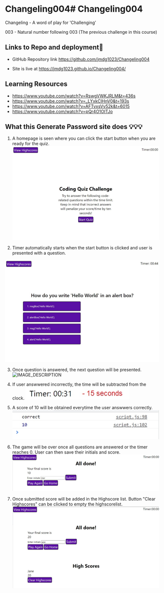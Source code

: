 # Changeling004# Changeling004

Changeling - A word of play for 'Challenging'

003 - Natural number following 003 (The previous challenge in this course) 

 ##  Links to Repo and deployment📌

* GitHub Repository link https://github.com/jmdg1023/Changeling004

* Site is live at https://jmdg1023.github.io/Changeling004/

## Learning Resources
* https://www.youtube.com/watch?v=RswgVWKJRLM&t=436s
* https://www.youtube.com/watch?v=_LYxkClHnV0&t=193s
* https://www.youtube.com/watch?v=AFTvxsVv52k&t=6015
* https://www.youtube.com/watch?v=pQr4O1OITJo



## What this Generate Password site does 💡💡💡

1. A homepage is seen where you can click the start button when you are ready for the quiz.
![IMAGE_DESCRIPTION](./assets/Images/index.jpg)

2. Timer automatically starts when the start button is clicked and user is presented with a question.

![IMAGE_DESCRIPTION](./assets/Images/question-timerstart.jpg)

3. Once question is answered, the next question will be presented. 
![IMAGE_DESCRIPTION](.)

4. If user answwered incorrectly, the time will be subtracted from the clock.
![IMAGE_DESCRIPTION](./assets/Images/timer-reduced.jpg)

5. A score of 10 will be obtained everytime the user answwers correctly.
![IMAGE_DESCRIPTION](./assets/Images/correct-answer.jpg)


6. The game will be over once all questions are answered or the timer reaches 0.
    User can then save their initials and score.
![IMAGE_DESCRIPTION](./assets/Images/Enter-HS.jpg)

7. Once submitted score will be added in the Highscore list. Button "Clear Highscores" can be clicked to empty the highscorelist.
![IMAGE_DESCRIPTION](./assets/Images/Highscores-list.jpg)












